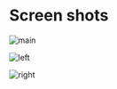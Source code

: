 # Screen shots
![main](https://user-images.githubusercontent.com/6915280/36160081-834605b8-110a-11e8-8cc3-a935061dbcb0.png)

![left](https://user-images.githubusercontent.com/6915280/36160108-99824d82-110a-11e8-9b40-c912e0a53183.png)

![right](https://user-images.githubusercontent.com/6915280/36160127-a1bc9ebc-110a-11e8-9961-d80a7de13c42.png)
